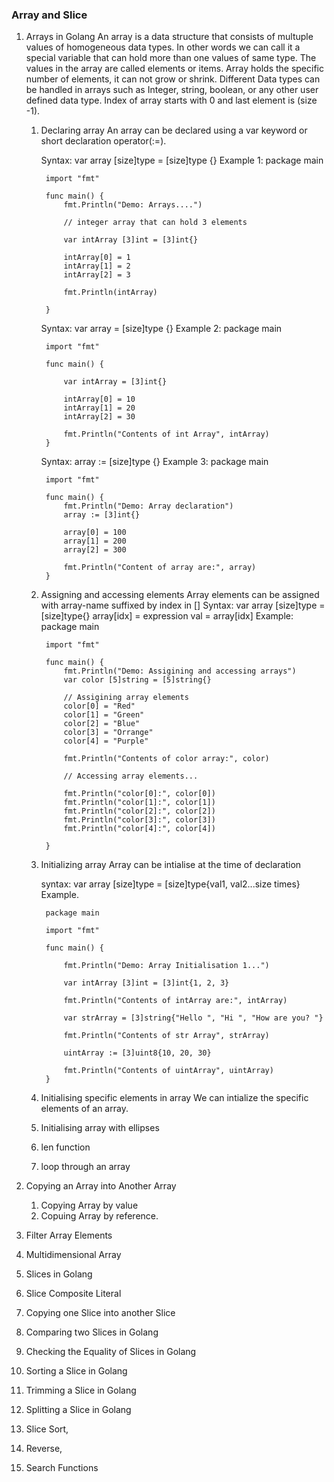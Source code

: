 ### Array and Slice

1. Arrays in Golang
    An array is a data structure that consists of multuple values of homogeneous data types. In other words we can call it a special variable that can hold more than one values of same type. The values in the array are called elements or items. Array holds the specific number of elements, it can not grow or shrink. Different Data types can be handled in arrays such as Integer, string, boolean, or any other user defined data type. Index of array starts with 0 and last element is (size -1).  

    1. Declaring array
        An array can be declared using a var keyword or short declaration operator(:=).

        Syntax:
            var array [size]type = [size]type {}
        Example 1:
            package main

            import "fmt"

            func main() {
                fmt.Println("Demo: Arrays....")

                // integer array that can hold 3 elements

                var intArray [3]int = [3]int{}

                intArray[0] = 1
                intArray[1] = 2
                intArray[2] = 3

                fmt.Println(intArray)

            }
        Syntax: 
            var array = [size]type {}
        Example 2:
            package main

            import "fmt"

            func main() {

                var intArray = [3]int{}

                intArray[0] = 10
                intArray[1] = 20
                intArray[2] = 30

                fmt.Println("Contents of int Array", intArray)
            }
        Syntax:
            array := [size]type {}
        Example 3:
            package main

            import "fmt"

            func main() {
                fmt.Println("Demo: Array declaration")
                array := [3]int{}

                array[0] = 100
                array[1] = 200
                array[2] = 300

                fmt.Println("Content of array are:", array)
            }

    2. Assigning and accessing elements
        Array elements can be assigned with array-name suffixed by index in []
        Syntax:
            var array [size]type = [size]type{}
            array[idx] = expression
            val = array[idx]
        Example:
            package main

            import "fmt"

            func main() {
                fmt.Println("Demo: Assigining and accessing arrays")
                var color [5]string = [5]string{}

                // Assigining array elements
                color[0] = "Red"
                color[1] = "Green"
                color[2] = "Blue"
                color[3] = "Orrange"
                color[4] = "Purple"

                fmt.Println("Contents of color array:", color)

                // Accessing array elements...

                fmt.Println("color[0]:", color[0])
                fmt.Println("color[1]:", color[1])
                fmt.Println("color[2]:", color[2])
                fmt.Println("color[3]:", color[3])
                fmt.Println("color[4]:", color[4])

            }

    3. Initializing array
        Array can be intialise at the time of declaration

        syntax:
            var array [size]type = [size]type{val1, val2...size times}
        Example.

            package main

            import "fmt"

            func main() {

                fmt.Println("Demo: Array Initialisation 1...")

                var intArray [3]int = [3]int{1, 2, 3}

                fmt.Println("Contents of intArray are:", intArray)

                var strArray = [3]string{"Hello ", "Hi ", "How are you? "}

                fmt.Println("Contents of str Array", strArray)

                uintArray := [3]uint8{10, 20, 30}

                fmt.Println("Contents of uintArray", uintArray)
            }

    4. Initialising specific elements in array
        We can intialize the specific elements of an array.
        
    5. Initialising array with ellipses
    6. len function
    6. loop through an array
2. Copying an Array into Another Array
    1. Copying Array by value
    2. Copuing Array by reference.

3. Filter Array Elements
4. Multidimensional Array

5. Slices in Golang
6. Slice Composite Literal
7. Copying one Slice into another Slice
8. Comparing two Slices in Golang
9. Checking the Equality of Slices in Golang
10. Sorting a Slice in Golang
11. Trimming a Slice in Golang
12. Splitting a Slice in Golang
13. Slice Sort, 
14. Reverse, 
15. Search Functions
